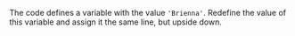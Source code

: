 The code defines a variable with the value `'Brienna'`. Redefine the value of this variable and assign it the same line, but upside down.
